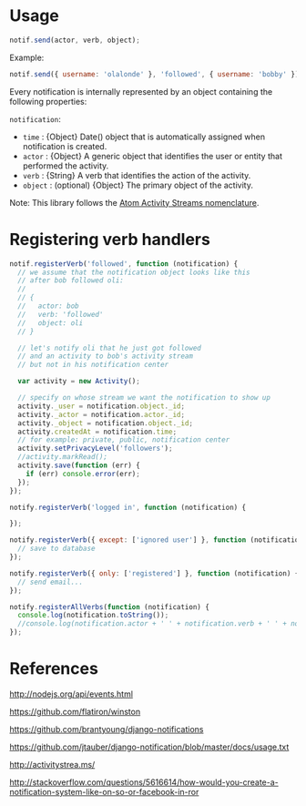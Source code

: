 # Usage

```javascript
notif.send(actor, verb, object);
```

Example:

```javascript
notif.send({ username: 'olalonde' }, 'followed', { username: 'bobby' });
```

Every notification is internally represented by an object containing the following
properties:

`notification`:

- `time` : {Object} Date() object that is automatically assigned when notification is created.
- `actor` : {Object} A generic object that identifies the user or entity that performed the activity.
- `verb` : {String} A verb that identifies the action of the activity.
- `object` : (optional) {Object} The primary object of the activity.

Note: This library follows the [Atom Activity Streams nomenclature](http://activitystrea.ms/specs/atom/1.0/).

# Registering verb handlers

```javascript
notif.registerVerb('followed', function (notification) {
  // we assume that the notification object looks like this 
  // after bob followed oli:
  //
  // {
  //   actor: bob
  //   verb: 'followed'
  //   object: oli
  // }

  // let's notify oli that he just got followed
  // and an activity to bob's activity stream 
  // but not in his notification center

  var activity = new Activity();

  // specify on whose stream we want the notification to show up
  activity._user = notification.object._id;
  activity._actor = notification.actor._id;
  activity._object = notification.object._id;
  activity.createdAt = notification.time; 
  // for example: private, public, notification center
  activity.setPrivacyLevel('followers');  
  //activity.markRead(); 
  activity.save(function (err) {
    if (err) console.error(err);
  });
});

notify.registerVerb('logged in', function (notification) {

});

notify.registerVerb({ except: ['ignored user'] }, function (notification) {
  // save to database
});

notify.registerVerb({ only: ['registered'] }, function (notification) {
  // send email...
});

notify.registerAllVerbs(function (notification) {
  console.log(notification.toString());
  //console.log(notification.actor + ' ' + notification.verb + ' ' + notifications.object);
});
```

# References

http://nodejs.org/api/events.html

https://github.com/flatiron/winston

https://github.com/brantyoung/django-notifications

https://github.com/jtauber/django-notification/blob/master/docs/usage.txt

http://activitystrea.ms/

http://stackoverflow.com/questions/5616614/how-would-you-create-a-notification-system-like-on-so-or-facebook-in-ror

